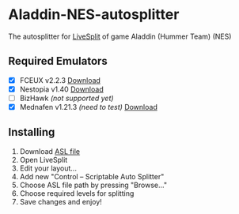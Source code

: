 # Aladdin-NES-autosplitter

The autosplitter for [LiveSplit](https://github.com/LiveSplit/LiveSplit/releases) of game Aladdin (Hummer Team) (NES)

## Required Emulators
- [x] FCEUX v2.2.3 [Download](http://www.fceux.com/web/download.html)
- [x] Nestopia v1.40 [Download](http://nestopia.sourceforge.net/downloads.html)
- [ ] BizHawk _(not supported yet)_
- [x] Mednafen v1.21.3 _(need to test)_ [Download](https://mednafen.github.io/)

## Installing
1. Download [ASL file](https://github.com/BroDMax/Aladdin-NES-autosplitter/archive/master.zip)
2. Open LiveSplit
3. Edit your layout...
4. Add new "Control – Scriptable Auto Splitter"
5. Choose ASL file path by pressing "Browse..."
6. Choose required levels for splitting
7. Save changes and enjoy!
